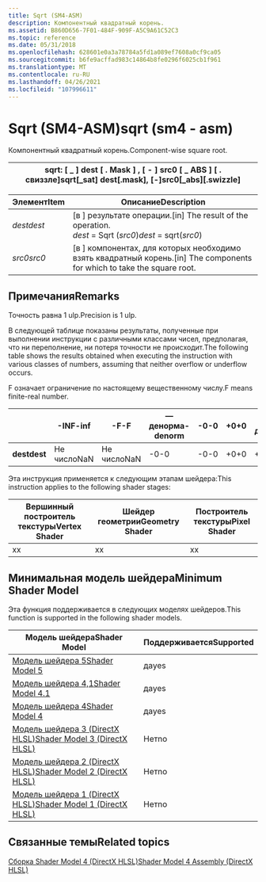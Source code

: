 ```yaml
---
title: Sqrt (SM4-ASM)
description: Компонентный квадратный корень.
ms.assetid: B860D656-7F01-484F-909F-A5C9A61C52C3
ms.topic: reference
ms.date: 05/31/2018
ms.openlocfilehash: 628601e0a3a78784a5fd1a089ef7608a0cf9ca05
ms.sourcegitcommit: b6fe9acffad983c14864b8fe0296f6025cb1f961
ms.translationtype: MT
ms.contentlocale: ru-RU
ms.lasthandoff: 04/26/2021
ms.locfileid: "107996611"
---
```

# <a name="sqrt-sm4---asm"></a><span data-ttu-id="001e1-103">Sqrt (SM4-ASM)</span><span class="sxs-lookup"><span data-stu-id="001e1-103">sqrt (sm4 - asm)</span></span>

<span data-ttu-id="001e1-104">Компонентный квадратный корень.</span><span class="sxs-lookup"><span data-stu-id="001e1-104">Component-wise square root.</span></span>



| <span data-ttu-id="001e1-105">sqrt: \[ \_ \] dest \[ . Mask \] , \[ - \] src0 \[ \_ ABS \] \[ . свиззле\]</span><span class="sxs-lookup"><span data-stu-id="001e1-105">sqrt\[\_sat\] dest\[.mask\], \[-\]src0\[\_abs\]\[.swizzle\]</span></span> |
|-------------------------------------------------------------|



 



| <span data-ttu-id="001e1-106">Элемент</span><span class="sxs-lookup"><span data-stu-id="001e1-106">Item</span></span>                                                            | <span data-ttu-id="001e1-107">Описание</span><span class="sxs-lookup"><span data-stu-id="001e1-107">Description</span></span>                                                                     |
|-----------------------------------------------------------------|---------------------------------------------------------------------------------|
| <span data-ttu-id="001e1-108"><span id="dest"></span><span id="DEST"></span>*dest*</span><span class="sxs-lookup"><span data-stu-id="001e1-108"><span id="dest"></span><span id="DEST"></span>*dest*</span></span><br/> | <span data-ttu-id="001e1-109">\[в \] результате операции.</span><span class="sxs-lookup"><span data-stu-id="001e1-109">\[in\] The result of the operation.</span></span><br/> <span data-ttu-id="001e1-110">*dest* = Sqrt (*src0*)</span><span class="sxs-lookup"><span data-stu-id="001e1-110">*dest* = sqrt(*src0*)</span></span><br/> |
| <span data-ttu-id="001e1-111"><span id="src0"></span><span id="SRC0"></span>*src0*</span><span class="sxs-lookup"><span data-stu-id="001e1-111"><span id="src0"></span><span id="SRC0"></span>*src0*</span></span><br/> | <span data-ttu-id="001e1-112">\[в \] компонентах, для которых необходимо взять квадратный корень.</span><span class="sxs-lookup"><span data-stu-id="001e1-112">\[in\] The components for which to take the square root.</span></span><br/>             |



 

## <a name="remarks"></a><span data-ttu-id="001e1-113">Примечания</span><span class="sxs-lookup"><span data-stu-id="001e1-113">Remarks</span></span>

<span data-ttu-id="001e1-114">Точность равна 1 ulp.</span><span class="sxs-lookup"><span data-stu-id="001e1-114">Precision is 1 ulp.</span></span>

<span data-ttu-id="001e1-115">В следующей таблице показаны результаты, полученные при выполнении инструкции с различными классами чисел, предполагая, что ни переполнение, ни потеря точности не происходит.</span><span class="sxs-lookup"><span data-stu-id="001e1-115">The following table shows the results obtained when executing the instruction with various classes of numbers, assuming that neither overflow or underflow occurs.</span></span>

<span data-ttu-id="001e1-116">F означает ограничение по настоящему вещественному числу.</span><span class="sxs-lookup"><span data-stu-id="001e1-116">F means finite-real number.</span></span>



|          | <span data-ttu-id="001e1-117">**-INF**</span><span class="sxs-lookup"><span data-stu-id="001e1-117">**-inf**</span></span> | <span data-ttu-id="001e1-118">**-F**</span><span class="sxs-lookup"><span data-stu-id="001e1-118">**-F**</span></span> | <span data-ttu-id="001e1-119">**— денорма**</span><span class="sxs-lookup"><span data-stu-id="001e1-119">**-denorm**</span></span> | <span data-ttu-id="001e1-120">**-0**</span><span class="sxs-lookup"><span data-stu-id="001e1-120">**-0**</span></span> | <span data-ttu-id="001e1-121">**+0**</span><span class="sxs-lookup"><span data-stu-id="001e1-121">**+0**</span></span> | <span data-ttu-id="001e1-122">**+ денорма**</span><span class="sxs-lookup"><span data-stu-id="001e1-122">**+denorm**</span></span> | <span data-ttu-id="001e1-123">**+ F**</span><span class="sxs-lookup"><span data-stu-id="001e1-123">**+F**</span></span> | <span data-ttu-id="001e1-124">**+ INF**</span><span class="sxs-lookup"><span data-stu-id="001e1-124">**+inf**</span></span> | <span data-ttu-id="001e1-125">**Не число**</span><span class="sxs-lookup"><span data-stu-id="001e1-125">**NaN**</span></span> |
|----------|----------|--------|-------------|--------|--------|-------------|--------|----------|---------|
| <span data-ttu-id="001e1-126">**dest**</span><span class="sxs-lookup"><span data-stu-id="001e1-126">**dest**</span></span> | <span data-ttu-id="001e1-127">Не число</span><span class="sxs-lookup"><span data-stu-id="001e1-127">NaN</span></span>      | <span data-ttu-id="001e1-128">Не число</span><span class="sxs-lookup"><span data-stu-id="001e1-128">NaN</span></span>    | <span data-ttu-id="001e1-129">-0</span><span class="sxs-lookup"><span data-stu-id="001e1-129">-0</span></span>          | <span data-ttu-id="001e1-130">-0</span><span class="sxs-lookup"><span data-stu-id="001e1-130">-0</span></span>     | <span data-ttu-id="001e1-131">+0</span><span class="sxs-lookup"><span data-stu-id="001e1-131">+0</span></span>     | <span data-ttu-id="001e1-132">+0</span><span class="sxs-lookup"><span data-stu-id="001e1-132">+0</span></span>          | <span data-ttu-id="001e1-133">+ F</span><span class="sxs-lookup"><span data-stu-id="001e1-133">+F</span></span>     | <span data-ttu-id="001e1-134">+inf</span><span class="sxs-lookup"><span data-stu-id="001e1-134">+inf</span></span>     | <span data-ttu-id="001e1-135">не число</span><span class="sxs-lookup"><span data-stu-id="001e1-135">NaN</span></span>     |



 

<span data-ttu-id="001e1-136">Эта инструкция применяется к следующим этапам шейдера:</span><span class="sxs-lookup"><span data-stu-id="001e1-136">This instruction applies to the following shader stages:</span></span>



| <span data-ttu-id="001e1-137">Вершинный построитель текстуры</span><span class="sxs-lookup"><span data-stu-id="001e1-137">Vertex Shader</span></span> | <span data-ttu-id="001e1-138">Шейдер геометрии</span><span class="sxs-lookup"><span data-stu-id="001e1-138">Geometry Shader</span></span> | <span data-ttu-id="001e1-139">Построитель текстуры</span><span class="sxs-lookup"><span data-stu-id="001e1-139">Pixel Shader</span></span> |
|---------------|-----------------|--------------|
| <span data-ttu-id="001e1-140">x</span><span class="sxs-lookup"><span data-stu-id="001e1-140">x</span></span>             | <span data-ttu-id="001e1-141">x</span><span class="sxs-lookup"><span data-stu-id="001e1-141">x</span></span>               | <span data-ttu-id="001e1-142">x</span><span class="sxs-lookup"><span data-stu-id="001e1-142">x</span></span>            |



 

## <a name="minimum-shader-model"></a><span data-ttu-id="001e1-143">Минимальная модель шейдера</span><span class="sxs-lookup"><span data-stu-id="001e1-143">Minimum Shader Model</span></span>

<span data-ttu-id="001e1-144">Эта функция поддерживается в следующих моделях шейдеров.</span><span class="sxs-lookup"><span data-stu-id="001e1-144">This function is supported in the following shader models.</span></span>



| <span data-ttu-id="001e1-145">Модель шейдера</span><span class="sxs-lookup"><span data-stu-id="001e1-145">Shader Model</span></span>                                              | <span data-ttu-id="001e1-146">Поддерживается</span><span class="sxs-lookup"><span data-stu-id="001e1-146">Supported</span></span> |
|-----------------------------------------------------------|-----------|
| [<span data-ttu-id="001e1-147">Модель шейдера 5</span><span class="sxs-lookup"><span data-stu-id="001e1-147">Shader Model 5</span></span>](d3d11-graphics-reference-sm5.md)        | <span data-ttu-id="001e1-148">да</span><span class="sxs-lookup"><span data-stu-id="001e1-148">yes</span></span>       |
| [<span data-ttu-id="001e1-149">Модель шейдера 4,1</span><span class="sxs-lookup"><span data-stu-id="001e1-149">Shader Model 4.1</span></span>](dx-graphics-hlsl-sm4.md)              | <span data-ttu-id="001e1-150">да</span><span class="sxs-lookup"><span data-stu-id="001e1-150">yes</span></span>       |
| [<span data-ttu-id="001e1-151">Модель шейдера 4</span><span class="sxs-lookup"><span data-stu-id="001e1-151">Shader Model 4</span></span>](dx-graphics-hlsl-sm4.md)                | <span data-ttu-id="001e1-152">да</span><span class="sxs-lookup"><span data-stu-id="001e1-152">yes</span></span>       |
| [<span data-ttu-id="001e1-153">Модель шейдера 3 (DirectX HLSL)</span><span class="sxs-lookup"><span data-stu-id="001e1-153">Shader Model 3 (DirectX HLSL)</span></span>](dx-graphics-hlsl-sm3.md) | <span data-ttu-id="001e1-154">Нет</span><span class="sxs-lookup"><span data-stu-id="001e1-154">no</span></span>        |
| [<span data-ttu-id="001e1-155">Модель шейдера 2 (DirectX HLSL)</span><span class="sxs-lookup"><span data-stu-id="001e1-155">Shader Model 2 (DirectX HLSL)</span></span>](dx-graphics-hlsl-sm2.md) | <span data-ttu-id="001e1-156">Нет</span><span class="sxs-lookup"><span data-stu-id="001e1-156">no</span></span>        |
| [<span data-ttu-id="001e1-157">Модель шейдера 1 (DirectX HLSL)</span><span class="sxs-lookup"><span data-stu-id="001e1-157">Shader Model 1 (DirectX HLSL)</span></span>](dx-graphics-hlsl-sm1.md) | <span data-ttu-id="001e1-158">Нет</span><span class="sxs-lookup"><span data-stu-id="001e1-158">no</span></span>        |



 

## <a name="related-topics"></a><span data-ttu-id="001e1-159">Связанные темы</span><span class="sxs-lookup"><span data-stu-id="001e1-159">Related topics</span></span>

<dl> <dt>

[<span data-ttu-id="001e1-160">Сборка Shader Model 4 (DirectX HLSL)</span><span class="sxs-lookup"><span data-stu-id="001e1-160">Shader Model 4 Assembly (DirectX HLSL)</span></span>](dx-graphics-hlsl-sm4-asm.md)
</dt> </dl>

 

 





